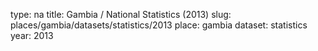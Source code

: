 type: na
title: Gambia / National Statistics (2013)
slug: places/gambia/datasets/statistics/2013
place: gambia
dataset: statistics
year: 2013
